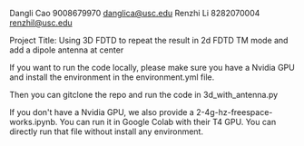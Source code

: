 Dangli Cao 9008679970 danglica@usc.edu
Renzhi Li  8282070004 renzhil@usc.edu

Project Title: Using 3D FDTD to repeat the result in 2d FDTD TM mode and add a dipole antenna at center

If you want to run the code locally, please make sure you have a Nvidia GPU and install the environment in the environment.yml file.

Then you can gitclone the repo and run the code in 3d_with_antenna.py

If you don't have a Nvidia GPU, we also provide a 2-4g-hz-freespace-works.ipynb. You can run it in Google Colab with their T4 GPU. You can directly run that file without install any environment.